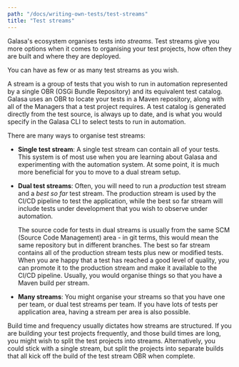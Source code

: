 ```yaml
---
path: "/docs/writing-own-tests/test-streams"
title: "Test streams"
---
```


Galasa's ecosystem organises tests into _streams_. Test streams give you more options when it comes to organising your test projects, how often they are built and where they are deployed.

You can have as few or as many test streams as you wish.

A stream is a group of tests that you wish to run in automation represented by a single OBR (OSGi Bundle Repository) and its equivalent test catalog. Galasa uses an OBR to locate your tests in a Maven repository, along with all of the Managers that a test project requires. A test catalog is generated directly from the test source, is always up to date, and is what you would specify in the Galasa CLI to select tests to run in automation.

There are many ways to organise test streams:

- <b>Single test stream</b>: A single test stream can contain all of your tests. This system is of most use when you are learning about Galasa and experimenting with the automation system. At some point, it is much more beneficial for you to move to a dual stream setup.
- <b>Dual test streams</b>: Often, you will need to run a _production_ test stream and a _best so far_ test stream. The production stream is used by the CI/CD pipeline to test the application, while the best so far stream will include tests under development that you wish to observe under automation.

  The source code for tests in dual streams is usually from the same SCM (Source Code Management) area - in git terms, this would mean the same repository but in different branches. The best so far stream contains all of the production stream tests plus new or modified tests. When you are happy that a test has reached a good level of quality, you can promote it to the production stream and make it available to the CI/CD pipeline. Usually, you would organise things so that you have a Maven build per stream.

- <b>Many streams</b>: You might organise your streams so that you have one per team, or dual test streams per team. If you have lots of tests per application area, having a stream per area is also possible.

Build time and frequency usually dictates how streams are structured. If you are building your test projects frequently, and those build times are long, you might wish to split the test projects into streams. Alternatively, you could stick with a single stream, but split the projects into separate builds that all kick off the build of the test stream OBR when complete.
